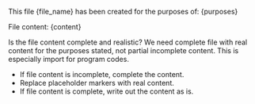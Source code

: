 This file {file_name} has been created for the purposes of:
{purposes}

File content:
{content}

Is the file content complete and realistic? We need complete file with real content for the purposes stated, not 
partial incomplete content. This is especially import for program codes.

* If file content is incomplete, complete the content.
* Replace placeholder markers with real content.
* If file content is complete, write out the content as is.
